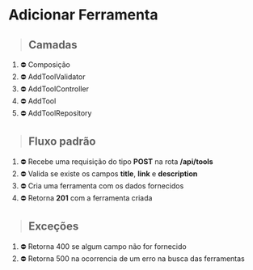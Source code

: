 # **Adicionar Ferramenta**

> ## Camadas
1. ⛔ Composição
1. ⛔ AddToolValidator
1. ⛔ AddToolController
1. ⛔ AddTool
1. ⛔ AddToolRepository

> ## Fluxo padrão
1. ⛔ Recebe uma requisição do tipo **POST** na rota **/api/tools**
1. ⛔ Valida se existe os campos **title**, **link** e **description**
1. ⛔ Cria uma ferramenta com os dados fornecidos
1. ⛔ Retorna **201** com a ferramenta criada

> ## Exceções
1. ⛔ Retorna 400 se algum campo não for fornecido
1. ⛔ Retorna 500 na ocorrencia de um erro na busca das ferramentas